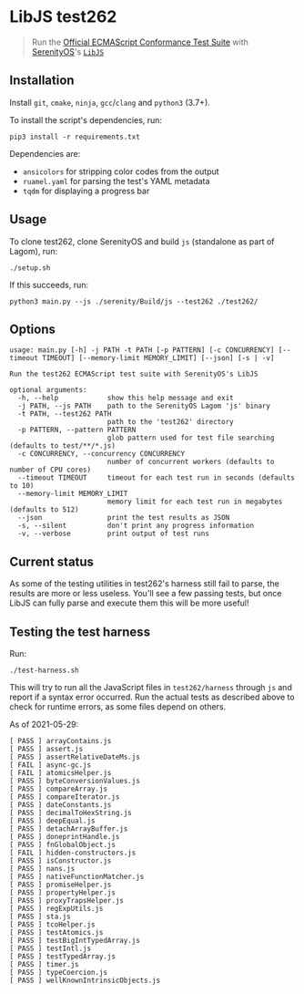 # LibJS test262

> Run the [Official ECMAScript Conformance Test Suite](https://github.com/tc39/test262) with [SerenityOS](https://github.com/SerenityOS/serenity)'s [`LibJS`](https://github.com/SerenityOS/serenity/tree/master/Libraries/LibJS)

## Installation

Install `git`, `cmake`, `ninja`, `gcc`/`clang` and `python3` (3.7+).

To install the script's dependencies, run:

```console
pip3 install -r requirements.txt
```

Dependencies are:

- `ansicolors` for stripping color codes from the output
- `ruamel.yaml` for parsing the test's YAML metadata
- `tqdm` for displaying a progress bar

## Usage

To clone test262, clone SerenityOS and build `js` (standalone as part of Lagom), run:

```console
./setup.sh
```

If this succeeds, run:

```console
python3 main.py --js ./serenity/Build/js --test262 ./test262/
```

## Options

```text
usage: main.py [-h] -j PATH -t PATH [-p PATTERN] [-c CONCURRENCY] [--timeout TIMEOUT] [--memory-limit MEMORY_LIMIT] [--json] [-s | -v]

Run the test262 ECMAScript test suite with SerenityOS's LibJS

optional arguments:
  -h, --help            show this help message and exit
  -j PATH, --js PATH    path to the SerenityOS Lagom 'js' binary
  -t PATH, --test262 PATH
                        path to the 'test262' directory
  -p PATTERN, --pattern PATTERN
                        glob pattern used for test file searching (defaults to test/**/*.js)
  -c CONCURRENCY, --concurrency CONCURRENCY
                        number of concurrent workers (defaults to number of CPU cores)
  --timeout TIMEOUT     timeout for each test run in seconds (defaults to 10)
  --memory-limit MEMORY_LIMIT
                        memory limit for each test run in megabytes (defaults to 512)
  --json                print the test results as JSON
  -s, --silent          don't print any progress information
  -v, --verbose         print output of test runs
```

## Current status

As some of the testing utilities in test262's harness still fail to parse, the
results are more or less useless. You'll see a few passing tests, but once
LibJS can fully parse and execute them this will be more useful!

## Testing the test harness

Run:

```console
./test-harness.sh
```

This will try to run all the JavaScript files in `test262/harness` through `js`
and report if a syntax error occurred. Run the actual tests as described above
to check for runtime errors, as some files depend on others.

As of 2021-05-29:

```text
[ PASS ] arrayContains.js
[ PASS ] assert.js
[ PASS ] assertRelativeDateMs.js
[ FAIL ] async-gc.js
[ FAIL ] atomicsHelper.js
[ PASS ] byteConversionValues.js
[ PASS ] compareArray.js
[ PASS ] compareIterator.js
[ PASS ] dateConstants.js
[ PASS ] decimalToHexString.js
[ PASS ] deepEqual.js
[ PASS ] detachArrayBuffer.js
[ PASS ] doneprintHandle.js
[ PASS ] fnGlobalObject.js
[ FAIL ] hidden-constructors.js
[ PASS ] isConstructor.js
[ PASS ] nans.js
[ PASS ] nativeFunctionMatcher.js
[ PASS ] promiseHelper.js
[ PASS ] propertyHelper.js
[ PASS ] proxyTrapsHelper.js
[ PASS ] regExpUtils.js
[ PASS ] sta.js
[ PASS ] tcoHelper.js
[ PASS ] testAtomics.js
[ PASS ] testBigIntTypedArray.js
[ PASS ] testIntl.js
[ PASS ] testTypedArray.js
[ PASS ] timer.js
[ PASS ] typeCoercion.js
[ PASS ] wellKnownIntrinsicObjects.js
```
